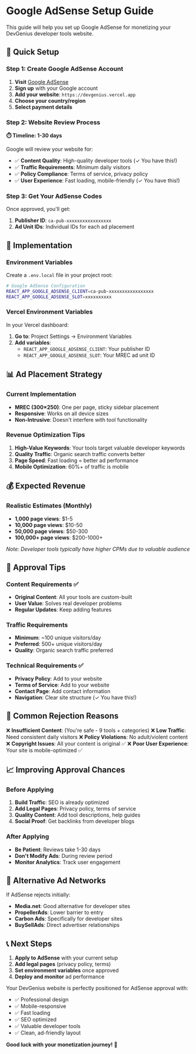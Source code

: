 # Google AdSense Setup Guide

This guide will help you set up Google AdSense for monetizing your DevGenius developer tools website.

## 🚀 Quick Setup

### Step 1: Create Google AdSense Account

1. **Visit** [Google AdSense](https://www.google.com/adsense/)
2. **Sign up** with your Google account
3. **Add your website**: `https://devgenius.vercel.app`
4. **Choose your country/region**
5. **Select payment details**

### Step 2: Website Review Process

**⏱️ Timeline: 1-30 days**

Google will review your website for:
- ✅ **Content Quality**: High-quality developer tools (✓ You have this!)
- ✅ **Traffic Requirements**: Minimum daily visitors
- ✅ **Policy Compliance**: Terms of service, privacy policy
- ✅ **User Experience**: Fast loading, mobile-friendly (✓ You have this!)

### Step 3: Get Your AdSense Codes

Once approved, you'll get:
1. **Publisher ID**: `ca-pub-xxxxxxxxxxxxxxxxx`
2. **Ad Unit IDs**: Individual IDs for each ad placement

## 🔧 Implementation

### Environment Variables

Create a `.env.local` file in your project root:

```bash
# Google AdSense Configuration
REACT_APP_GOOGLE_ADSENSE_CLIENT=ca-pub-xxxxxxxxxxxxxxxxx
REACT_APP_GOOGLE_ADSENSE_SLOT=xxxxxxxxxx
```

### Vercel Environment Variables

In your Vercel dashboard:
1. **Go to**: Project Settings → Environment Variables
2. **Add variables**:
   - `REACT_APP_GOOGLE_ADSENSE_CLIENT`: Your publisher ID
   - `REACT_APP_GOOGLE_ADSENSE_SLOT`: Your MREC ad unit ID

## 📊 Ad Placement Strategy

### Current Implementation
- **MREC (300×250)**: One per page, sticky sidebar placement
- **Responsive**: Works on all device sizes
- **Non-Intrusive**: Doesn't interfere with tool functionality

### Revenue Optimization Tips

1. **High-Value Keywords**: Your tools target valuable developer keywords
2. **Quality Traffic**: Organic search traffic converts better
3. **Page Speed**: Fast loading = better ad performance
4. **Mobile Optimization**: 60%+ of traffic is mobile

## 💰 Expected Revenue

### Realistic Estimates (Monthly)
- **1,000 page views**: $1-5
- **10,000 page views**: $10-50  
- **50,000 page views**: $50-300
- **100,000+ page views**: $200-1000+

*Note: Developer tools typically have higher CPMs due to valuable audience*

## 🎯 Approval Tips

### Content Requirements ✅
- **Original Content**: All your tools are custom-built
- **User Value**: Solves real developer problems
- **Regular Updates**: Keep adding features

### Traffic Requirements
- **Minimum**: ~100 unique visitors/day
- **Preferred**: 500+ unique visitors/day
- **Quality**: Organic search traffic preferred

### Technical Requirements ✅
- **Privacy Policy**: Add to your website
- **Terms of Service**: Add to your website  
- **Contact Page**: Add contact information
- **Navigation**: Clear site structure (✓ You have this!)

## 🚫 Common Rejection Reasons

❌ **Insufficient Content**: (You're safe - 9 tools + categories)
❌ **Low Traffic**: Need consistent daily visitors
❌ **Policy Violations**: No adult/violent content
❌ **Copyright Issues**: All your content is original ✅
❌ **Poor User Experience**: Your site is mobile-optimized ✅

## 📈 Improving Approval Chances

### Before Applying
1. **Build Traffic**: SEO is already optimized
2. **Add Legal Pages**: Privacy policy, terms of service
3. **Quality Content**: Add tool descriptions, help guides
4. **Social Proof**: Get backlinks from developer blogs

### After Applying  
- **Be Patient**: Reviews take 1-30 days
- **Don't Modify Ads**: During review period
- **Monitor Analytics**: Track user engagement

## 🔄 Alternative Ad Networks

If AdSense rejects initially:
- **Media.net**: Good alternative for developer sites
- **PropellerAds**: Lower barrier to entry
- **Carbon Ads**: Specifically for developer sites
- **BuySellAds**: Direct advertiser relationships

## 📞 Next Steps

1. **Apply to AdSense** with your current setup
2. **Add legal pages** (privacy policy, terms)
3. **Set environment variables** once approved
4. **Deploy and monitor** ad performance

Your DevGenius website is perfectly positioned for AdSense approval with:
- ✅ Professional design
- ✅ Mobile-responsive
- ✅ Fast loading
- ✅ SEO optimized
- ✅ Valuable developer tools
- ✅ Clean, ad-friendly layout

**Good luck with your monetization journey!** 🚀
